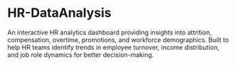 # HR-DataAnalysis
An interactive HR analytics dashboard providing insights into attrition, compensation, overtime, promotions, and workforce demographics. Built to help HR teams identify trends in employee turnover, income distribution, and job role dynamics for better decision-making.
